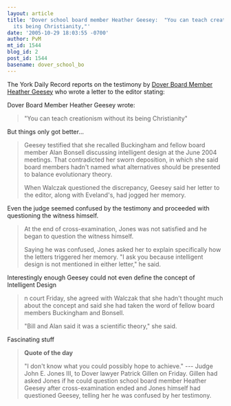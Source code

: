 ```yaml
---
layout: article
title: 'Dover school board member Heather Geesey:  "You can teach creationism without
  its being Christianity,"'
date: '2005-10-29 18:03:55 -0700'
author: PvM
mt_id: 1544
blog_id: 2
post_id: 1544
basename: dover_school_bo
---
```

The York Daily Record reports on the testimony by [Dover Board Member Heather Geesey](http://ydr.com/story/doverbiology/92176/) who wrote a letter to the editor stating:

Dover Board Member Heather Geesey wrote:

> "You can teach creationism without its being Christianity"

But things only got better...

>  Geesey testified that she recalled Buckingham and fellow board member Alan Bonsell discussing intelligent design at the June 2004 meetings. That contradicted her sworn deposition, in which she said board members hadn't named what alternatives should be presented to balance evolutionary theory.
> 
> When Walczak questioned the discrepancy, Geesey said her letter to the editor, along with Eveland's, had jogged her memory.

Even the judge seemed confused by the testimony and proceeded with questioning the witness himself.

> At the end of cross-examination, Jones was not satisfied and he began to question the witness himself.
> 
> Saying he was confused, Jones asked her to explain specifically how the letters triggered her memory. "I ask you because intelligent design is not mentioned in either letter," he said.

Interestingly enough Geesey could not even define the concept of Intelligent Design

> n court Friday, she agreed with Walczak that she hadn't thought much about the concept and said she had taken the word of fellow board members Buckingham and Bonsell.
> 
> "Bill and Alan said it was a scientific theory," she said.

Fascinating stuff

> **Quote of the day**
> 
> "I don't know what you could possibly hope to achieve." --- Judge John E. Jones III, to Dover lawyer Patrick Gillen on Friday. Gillen had asked Jones if he could question school board member Heather Geesey after cross-examination ended and Jones himself had questioned Geesey, telling her he was confused by her testimony.
